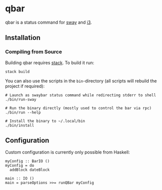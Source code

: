 # qbar

qbar is a status command for [sway](https://swaywm.org/) and [i3](https://i3wm.org/).

## Installation

### Compiling from Source

Building qbar requires [stack](https://haskellstack.org/). To build it run:
```
stack build
```

You can also use the scripts in the `bin`-directory (all scripts will rebuild the project if required):
```
# Launch as swaybar status command while redirecting stderr to shell
./bin/run-sway

# Run the binary directly (mostly used to control the bar via rpc)
./bin/run --help

# Install the binary to ~/.local/bin
./bin/install
```

## Configuration

Custom configuration is currently only possible from Haskell:
```
myConfig :: BarIO ()
myConfig = do
  addBlock dateBlock

main :: IO ()
main = parseOptions >>= runQBar myConfig
```
